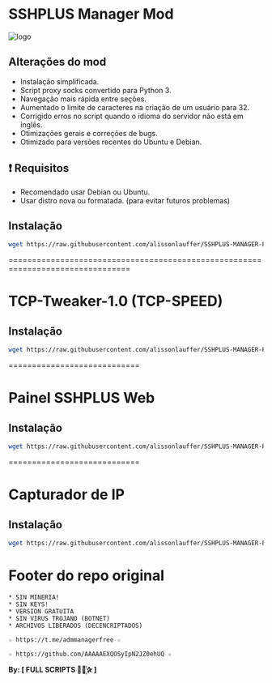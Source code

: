 # SSHPLUS Manager Mod

![logo](https://raw.githubusercontent.com/alissonlauffer/SSHPLUS-MANAGER-FREE/master/SSHPLUS_MANAGER.png)

## Alterações do mod

- Instalação simplificada.
- Script proxy socks convertido para Python 3.
- Navegação mais rápida entre seções.
- Aumentado o limite de caracteres na criação de um usuário para 32.
- Corrigido erros no script quando o idioma do servidor não está em inglês.
- Otimizações gerais e correções de bugs.
- Otimizado para versões recentes do Ubuntu e Debian.

## :heavy_exclamation_mark: Requisitos

- Recomendado usar Debian ou Ubuntu.
- Usar distro nova ou formatada. (para evitar futuros problemas)

## Instalação

```bash
wget https://raw.githubusercontent.com/alissonlauffer/SSHPLUS-MANAGER-FREE/master/Plus && bash Plus
```

================================================================================

# TCP-Tweaker-1.0 (TCP-SPEED)

## Instalação

```bash
wget https://raw.githubusercontent.com/alissonlauffer/SSHPLUS-MANAGER-FREE/master/Install/tcptweaker.sh && bash tcptweaker.sh
```

============================
# Painel SSHPLUS Web

## Instalação

```bash
wget https://raw.githubusercontent.com/alissonlauffer/SSHPLUS-MANAGER-FREE/master/Install/Panel_Web/Panelweb.sh && bash Panelweb.sh
```

============================
# Capturador de IP

## Instalação

```bash
wget https://raw.githubusercontent.com/alissonlauffer/SSHPLUS-MANAGER-FREE/master/Install/IP && bash IP
```

# Footer do repo original

```
* SIN MINERIA! 
* SIN KEYS! 
* VERSION GRATUITA 
* SIN VIRUS TROJANO (BOTNET) 
* ARCHIVOS LIBERADOS (DECENCRIPTADOS)
```

```
☆ https://t.me/admmanagerfree ☆

☆ https://github.com/AAAAAEXQOSyIpN2JZ0ehUQ ☆
```

**By: [ FULL SCRIPTS ⃘⃤꙰✰ ]**
